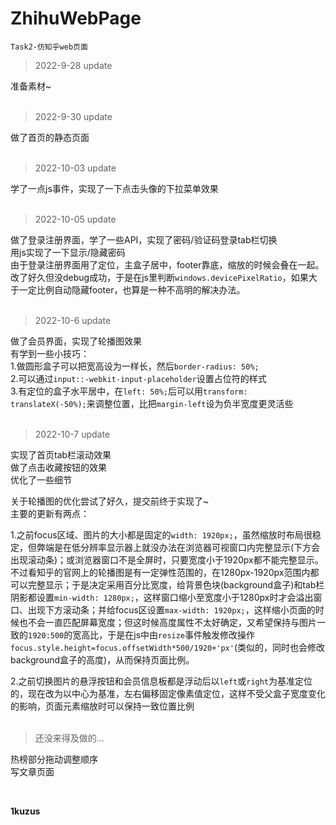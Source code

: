 # ZhihuWebPage
`Task2-仿知乎web页面`

>2022-9-28 update  

准备素材~  
<br>

>2022-9-30 update  

做了首页的静态页面  
<br>

>2022-10-03 update  

学了一点js事件，实现了一下点击头像的下拉菜单效果  
<br>

>2022-10-05 update  

做了登录注册界面，学了一些API，实现了密码/验证码登录tab栏切换  
用js实现了一下显示/隐藏密码  
由于登录注册界面用了定位，主盒子居中，footer靠底，缩放的时候会叠在一起。改了好久但没debug成功，于是在js里判断`windows.devicePixelRatio`，如果大于一定比例自动隐藏footer，也算是一种不高明的解决办法。  
<br>

>2022-10-6 update  

做了会员界面，实现了轮播图效果  
有学到一些小技巧：  
1.做圆形盒子可以把宽高设为一样长，然后`border-radius: 50%;`  
2.可以通过`input::-webkit-input-placeholder`设置占位符的样式  
3.有定位的盒子水平居中，在`left: 50%;`后可以用`transform: translateX(-50%);`来调整位置，比把`margin-left`设为负半宽度更灵活些  
<br>

>2022-10-7 update  

实现了首页tab栏滚动效果  
做了点击收藏按钮的效果  
优化了一些细节  

关于轮播图的优化尝试了好久，提交前终于实现了~  
主要的更新有两点：  

1.之前focus区域、图片的大小都是固定的`width: 1920px;`，虽然缩放时布局很稳定，但弊端是在低分辨率显示器上就没办法在浏览器可视窗口内完整显示(下方会出现滚动条)；或浏览器窗口不是全屏时，只要宽度小于1920px都不能完整显示。不过看知乎的官网上的轮播图是有一定弹性范围的，在1280px-1920px范围内都可以完整显示；于是决定采用百分比宽度，给背景色块(background盒子)和tab栏阴影都设置`min-width: 1280px;`，这样窗口缩小至宽度小于1280px时才会溢出窗口、出现下方滚动条；并给focus区设置`max-width: 1920px;`，这样缩小页面的时候也不会一直匹配屏幕宽度；但这时候高度属性不太好确定，又希望保持与图片一致的`1920:500`的宽高比，于是在js中由`resize`事件触发修改操作`focus.style.height=focus.offsetWidth*500/1920+'px'`(类似的，同时也会修改background盒子的高度)，从而保持页面比例。  

2.之前切换图片的悬浮按钮和会员信息板都是浮动后以`left`或`right`为基准定位的，现在改为以中心为基准，左右偏移固定像素值定位，这样不受父盒子宽度变化的影响，页面元素缩放时可以保持一致位置比例  
<br>

>还没来得及做的...  

热榜部分拖动调整顺序  
写文章页面  

<br>

**1kuzus**
